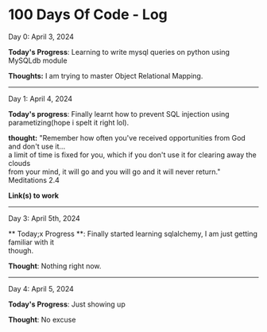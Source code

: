 # 100 Days Of Code - Log

Day 0: April 3, 2024

**Today's Progress**: Learning to write mysql queries on python using MySQLdb module

**Thoughts:** I am trying to master Object Relational Mapping.

--------------------------------------------------------------------

Day 1: April 4, 2024

**Today's progress**: Finally learnt how to prevent SQL injection using parametizing(hope i spelt it right lol).

**thought:** "Remember how often you've received opportunities from God and don't use it... \
a limit of time is fixed for you, which if you don't use it for clearing away the clouds \
from your mind, it will go and you will go and it will never return." Meditations 2.4

**Link(s) to work**

------------------------------------------------------------------

Day 3: April 5th, 2024

** Today;x Progress **: Finally started learning sqlalchemy, I am just getting familiar with it \
though.

**Thought**: Nothing right now.

-----------------------------------------------------------------

Day 4: April 5, 2024

**Today's Progress**: Just showing up

**Thought**: No excuse
